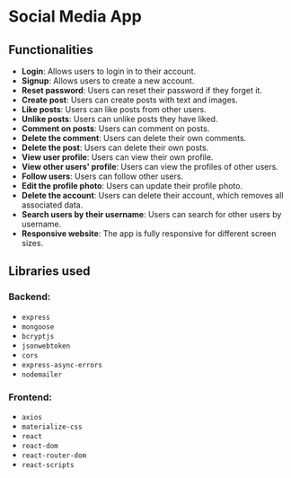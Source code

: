 # Social Media App

## Functionalities

- **Login**: Allows users to login in to their account.
- **Signup**: Allows users to create a new account.
- **Reset password**: Users can reset their password if they forget it.
- **Create post**: Users can create posts with text and images.
- **Like posts**: Users can like posts from other users.
- **Unlike posts**: Users can unlike posts they have liked.
- **Comment on posts**: Users can comment on posts.
- **Delete the comment**: Users can delete their own comments.
- **Delete the post**: Users can delete their own posts.
- **View user profile**: Users can view their own profile.
- **View other users' profile**: Users can view the profiles of other users.
- **Follow users**: Users can follow other users.
- **Edit the profile photo**: Users can update their profile photo.
- **Delete the account**: Users can delete their account, which removes all associated data.
- **Search users by their username**: Users can search for other users by username.
- **Responsive website**: The app is fully responsive for different screen sizes.

## Libraries used

### Backend:
- `express`
- `mongoose`
- `bcryptjs`
- `jsonwebtoken`
- `cors`
- `express-async-errors`
- `nodemailer`

### Frontend:
- `axios`
- `materialize-css`
- `react`
- `react-dom`
- `react-router-dom`
- `react-scripts`

